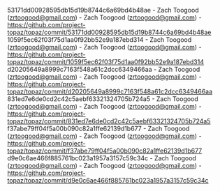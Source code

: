 53171dd00928595db15d19b8744c6a69bd4b48ae - Zach Toogood (zrtoogood@gmail.com) - Zach Toogood (zrtoogood@gmail.com) - https://github.com/project-topaz/topaz/commit/53171dd00928595db15d19b8744c6a69bd4b48ae
1059f5ec62f03f75d1aa0f92bb52e9a187ebd314 - Zach Toogood (zrtoogood@gmail.com) - Zach Toogood (zrtoogood@gmail.com) - https://github.com/project-topaz/topaz/commit/1059f5ec62f03f75d1aa0f92bb52e9a187ebd314
d20205649a8999c7163f548a61c2dcc6349466aa - Zach Toogood (zrtoogood@gmail.com) - Zach Toogood (zrtoogood@gmail.com) - https://github.com/project-topaz/topaz/commit/d20205649a8999c7163f548a61c2dcc6349466aa
831ed7e6de0cd2c42c5aebf63321324705b724a5 - Zach Toogood (zrtoogood@gmail.com) - Zach Toogood (zrtoogood@gmail.com) - https://github.com/project-topaz/topaz/commit/831ed7e6de0cd2c42c5aebf63321324705b724a5
f37abe79ff04f5a00b090c82a1ffe62139d1b677 - Zach Toogood (zrtoogood@gmail.com) - Zach Toogood (zrtoogood@gmail.com) - https://github.com/project-topaz/topaz/commit/f37abe79ff04f5a00b090c82a1ffe62139d1b677
d9e0c6ae466f885761bc023a1957a3157c59c34c - Zach Toogood (zrtoogood@gmail.com) - Zach Toogood (zrtoogood@gmail.com) - https://github.com/project-topaz/topaz/commit/d9e0c6ae466f885761bc023a1957a3157c59c34c
